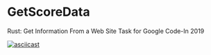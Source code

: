 # GetScoreData
 Rust: Get Information From a Web Site Task for Google Code-In 2019

[![asciicast](https://asciinema.org/a/EkEFzApeWA1VQJO4OmHzJo59o.svg)](https://asciinema.org/a/EkEFzApeWA1VQJO4OmHzJo59o)
